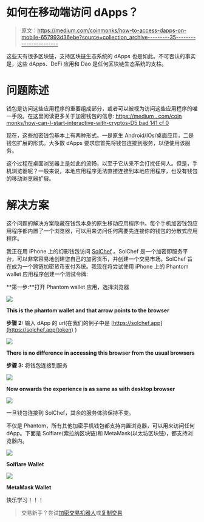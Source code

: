 # 如何在移动端访问 dApps？

> 原文：<https://medium.com/coinmonks/how-to-access-dapps-on-mobile-657993d36ebe?source=collection_archive---------35----------------------->

这些天有很多区块链，支持区块链生态系统的 dApps 也是如此。不可否认的事实是，这些 dApps、DeFi 应用和 Dao 是任何区块链生态系统的支柱。

# 问题陈述

钱包是访问这些应用程序的重要组成部分，或者可以被视为访问这些应用程序的唯一手段。在这里阅读更多关于加密钱包的信息:
[https://medium . com/coin monks/how-can-I-start-interactive-with-cryptos-D5 bad 141 cf 0](/coinmonks/how-can-i-start-interacting-with-cryptos-d5bad141cf0)

现在，这些加密钱包基本上有两种形式。一是原生 Android/IOs/桌面应用，二是钱包扩展的形式。大多数 dApps 要求您首先将钱包连接到服务，以便使用该服务。

这个过程在桌面浏览器上是如此的流畅，以至于它从来不会打扰任何人。但是，手机浏览器呢？一般来说，本地应用程序无法直接连接到本地应用程序，也没有钱包的移动浏览器扩展。

# 解决方案

这个问题的解决方案隐藏在钱包本身的原生移动应用程序中。每个手机加密钱包应用程序都内置了一个浏览器，可以用来访问任何需要先连接你的钱包的分散式应用程序。

我正在用 iPhone 上的幻影钱包访问 [SolChef](https://solchef.app/token) 。SolChef 是一个加密即服务平台，可以非常容易地创建您自己的加密货币，并创建一个交易市场。SolChef 旨在成为一个跨链加密货币支付系统。我现在将尝试使用 iPhone 上的 Phantom wallet 应用程序创建一个测试令牌:

**第一步:**打开 Phantom wallet 应用，选择浏览器

![](img/57adf01fdb52aed014a035e5338151b3.png)

**This is the phantom wallet and that arrow points to the browser**

**步骤 2:** 输入 dApp 的 url(在我们的例子中是 [https://solchef.app](https://solchef.app/token) )

![](img/8de2af62e5b038fad6bdf113b0298281.png)

**There is no difference in accessing this browser from the usual browsers**

**步骤 3:** 将钱包连接到服务

![](img/8b92bbd89e851c6d7941f58a50aa3c68.png)

**Now onwards the experience is as same as with desktop browser**

![](img/a95891cad6cbc5d934b8968d5c48d860.png)

一旦钱包连接到 SolChef，其余的服务体验保持不变。

不仅是 Phantom，所有其他加密手机钱包都支持内置浏览器，可以用来访问任何 dApp。下面是 Solflare(索拉纳区块链)和 MetaMask(以太坊区块链)，都支持浏览器内。

![](img/dad7b8b4f759096d11bc71c9c14438b6.png)

**Solflare Wallet**

![](img/c035577d958a4620eda5f2b54ad651f4.png)

**MetaMask Wallet**

快乐学习！！！

> 交易新手？尝试[加密交易机器人](/coinmonks/crypto-trading-bot-c2ffce8acb2a)或[复制交易](/coinmonks/top-10-crypto-copy-trading-platforms-for-beginners-d0c37c7d698c)